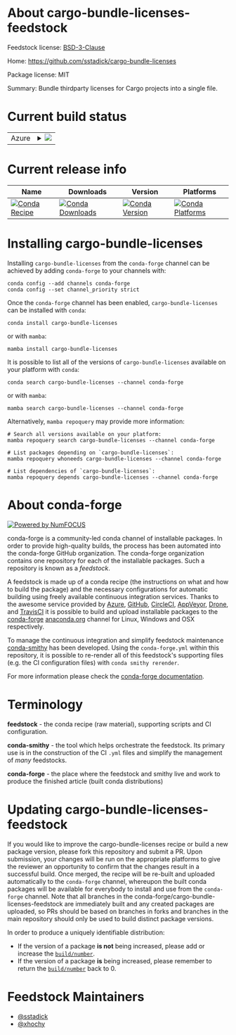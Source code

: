 About cargo-bundle-licenses-feedstock
=====================================

Feedstock license: [BSD-3-Clause](https://github.com/conda-forge/cargo-bundle-licenses-feedstock/blob/main/LICENSE.txt)

Home: https://github.com/sstadick/cargo-bundle-licenses

Package license: MIT

Summary: Bundle thirdparty licenses for Cargo projects into a single file.

Current build status
====================


<table>
    
  <tr>
    <td>Azure</td>
    <td>
      <details>
        <summary>
          <a href="https://dev.azure.com/conda-forge/feedstock-builds/_build/latest?definitionId=13934&branchName=main">
            <img src="https://dev.azure.com/conda-forge/feedstock-builds/_apis/build/status/cargo-bundle-licenses-feedstock?branchName=main">
          </a>
        </summary>
        <table>
          <thead><tr><th>Variant</th><th>Status</th></tr></thead>
          <tbody><tr>
              <td>linux_64</td>
              <td>
                <a href="https://dev.azure.com/conda-forge/feedstock-builds/_build/latest?definitionId=13934&branchName=main">
                  <img src="https://dev.azure.com/conda-forge/feedstock-builds/_apis/build/status/cargo-bundle-licenses-feedstock?branchName=main&jobName=linux&configuration=linux%20linux_64_" alt="variant">
                </a>
              </td>
            </tr><tr>
              <td>linux_aarch64</td>
              <td>
                <a href="https://dev.azure.com/conda-forge/feedstock-builds/_build/latest?definitionId=13934&branchName=main">
                  <img src="https://dev.azure.com/conda-forge/feedstock-builds/_apis/build/status/cargo-bundle-licenses-feedstock?branchName=main&jobName=linux&configuration=linux%20linux_aarch64_" alt="variant">
                </a>
              </td>
            </tr><tr>
              <td>linux_ppc64le</td>
              <td>
                <a href="https://dev.azure.com/conda-forge/feedstock-builds/_build/latest?definitionId=13934&branchName=main">
                  <img src="https://dev.azure.com/conda-forge/feedstock-builds/_apis/build/status/cargo-bundle-licenses-feedstock?branchName=main&jobName=linux&configuration=linux%20linux_ppc64le_" alt="variant">
                </a>
              </td>
            </tr><tr>
              <td>osx_64</td>
              <td>
                <a href="https://dev.azure.com/conda-forge/feedstock-builds/_build/latest?definitionId=13934&branchName=main">
                  <img src="https://dev.azure.com/conda-forge/feedstock-builds/_apis/build/status/cargo-bundle-licenses-feedstock?branchName=main&jobName=osx&configuration=osx%20osx_64_" alt="variant">
                </a>
              </td>
            </tr><tr>
              <td>osx_arm64</td>
              <td>
                <a href="https://dev.azure.com/conda-forge/feedstock-builds/_build/latest?definitionId=13934&branchName=main">
                  <img src="https://dev.azure.com/conda-forge/feedstock-builds/_apis/build/status/cargo-bundle-licenses-feedstock?branchName=main&jobName=osx&configuration=osx%20osx_arm64_" alt="variant">
                </a>
              </td>
            </tr><tr>
              <td>win_64</td>
              <td>
                <a href="https://dev.azure.com/conda-forge/feedstock-builds/_build/latest?definitionId=13934&branchName=main">
                  <img src="https://dev.azure.com/conda-forge/feedstock-builds/_apis/build/status/cargo-bundle-licenses-feedstock?branchName=main&jobName=win&configuration=win%20win_64_" alt="variant">
                </a>
              </td>
            </tr>
          </tbody>
        </table>
      </details>
    </td>
  </tr>
</table>

Current release info
====================

| Name | Downloads | Version | Platforms |
| --- | --- | --- | --- |
| [![Conda Recipe](https://img.shields.io/badge/recipe-cargo--bundle--licenses-green.svg)](https://anaconda.org/conda-forge/cargo-bundle-licenses) | [![Conda Downloads](https://img.shields.io/conda/dn/conda-forge/cargo-bundle-licenses.svg)](https://anaconda.org/conda-forge/cargo-bundle-licenses) | [![Conda Version](https://img.shields.io/conda/vn/conda-forge/cargo-bundle-licenses.svg)](https://anaconda.org/conda-forge/cargo-bundle-licenses) | [![Conda Platforms](https://img.shields.io/conda/pn/conda-forge/cargo-bundle-licenses.svg)](https://anaconda.org/conda-forge/cargo-bundle-licenses) |

Installing cargo-bundle-licenses
================================

Installing `cargo-bundle-licenses` from the `conda-forge` channel can be achieved by adding `conda-forge` to your channels with:

```
conda config --add channels conda-forge
conda config --set channel_priority strict
```

Once the `conda-forge` channel has been enabled, `cargo-bundle-licenses` can be installed with `conda`:

```
conda install cargo-bundle-licenses
```

or with `mamba`:

```
mamba install cargo-bundle-licenses
```

It is possible to list all of the versions of `cargo-bundle-licenses` available on your platform with `conda`:

```
conda search cargo-bundle-licenses --channel conda-forge
```

or with `mamba`:

```
mamba search cargo-bundle-licenses --channel conda-forge
```

Alternatively, `mamba repoquery` may provide more information:

```
# Search all versions available on your platform:
mamba repoquery search cargo-bundle-licenses --channel conda-forge

# List packages depending on `cargo-bundle-licenses`:
mamba repoquery whoneeds cargo-bundle-licenses --channel conda-forge

# List dependencies of `cargo-bundle-licenses`:
mamba repoquery depends cargo-bundle-licenses --channel conda-forge
```


About conda-forge
=================

[![Powered by
NumFOCUS](https://img.shields.io/badge/powered%20by-NumFOCUS-orange.svg?style=flat&colorA=E1523D&colorB=007D8A)](https://numfocus.org)

conda-forge is a community-led conda channel of installable packages.
In order to provide high-quality builds, the process has been automated into the
conda-forge GitHub organization. The conda-forge organization contains one repository
for each of the installable packages. Such a repository is known as a *feedstock*.

A feedstock is made up of a conda recipe (the instructions on what and how to build
the package) and the necessary configurations for automatic building using freely
available continuous integration services. Thanks to the awesome service provided by
[Azure](https://azure.microsoft.com/en-us/services/devops/), [GitHub](https://github.com/),
[CircleCI](https://circleci.com/), [AppVeyor](https://www.appveyor.com/),
[Drone](https://cloud.drone.io/welcome), and [TravisCI](https://travis-ci.com/)
it is possible to build and upload installable packages to the
[conda-forge](https://anaconda.org/conda-forge) [anaconda.org](https://anaconda.org/)
channel for Linux, Windows and OSX respectively.

To manage the continuous integration and simplify feedstock maintenance
[conda-smithy](https://github.com/conda-forge/conda-smithy) has been developed.
Using the ``conda-forge.yml`` within this repository, it is possible to re-render all of
this feedstock's supporting files (e.g. the CI configuration files) with ``conda smithy rerender``.

For more information please check the [conda-forge documentation](https://conda-forge.org/docs/).

Terminology
===========

**feedstock** - the conda recipe (raw material), supporting scripts and CI configuration.

**conda-smithy** - the tool which helps orchestrate the feedstock.
                   Its primary use is in the construction of the CI ``.yml`` files
                   and simplify the management of *many* feedstocks.

**conda-forge** - the place where the feedstock and smithy live and work to
                  produce the finished article (built conda distributions)


Updating cargo-bundle-licenses-feedstock
========================================

If you would like to improve the cargo-bundle-licenses recipe or build a new
package version, please fork this repository and submit a PR. Upon submission,
your changes will be run on the appropriate platforms to give the reviewer an
opportunity to confirm that the changes result in a successful build. Once
merged, the recipe will be re-built and uploaded automatically to the
`conda-forge` channel, whereupon the built conda packages will be available for
everybody to install and use from the `conda-forge` channel.
Note that all branches in the conda-forge/cargo-bundle-licenses-feedstock are
immediately built and any created packages are uploaded, so PRs should be based
on branches in forks and branches in the main repository should only be used to
build distinct package versions.

In order to produce a uniquely identifiable distribution:
 * If the version of a package **is not** being increased, please add or increase
   the [``build/number``](https://docs.conda.io/projects/conda-build/en/latest/resources/define-metadata.html#build-number-and-string).
 * If the version of a package **is** being increased, please remember to return
   the [``build/number``](https://docs.conda.io/projects/conda-build/en/latest/resources/define-metadata.html#build-number-and-string)
   back to 0.

Feedstock Maintainers
=====================

* [@sstadick](https://github.com/sstadick/)
* [@xhochy](https://github.com/xhochy/)

